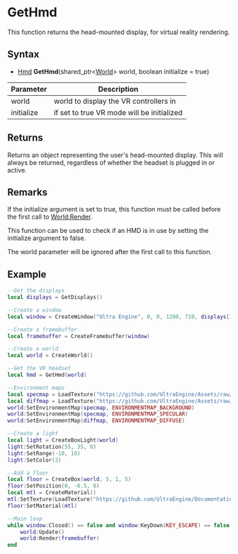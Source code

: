 # GetHmd

This function returns the head-mounted display, for virtual reality rendering.

## Syntax

- [Hmd](Hmd.md) **GetHmd**(shared_ptr<[World](World.md)\> world, boolean initialize = true)

| Parameter | Description |
|---|---|
| world | world to display the VR controllers in |
| initialize | if set to true VR mode will be initialized |

## Returns

Returns an object representing the user's head-mounted display. This will always be returned, regardless of whether the headset is plugged in or active.

## Remarks

If the initialize argument is set to true, this function must be called before the first call to [World:Render](World_Render.md).

This function can be used to check if an HMD is in use by setting the initialize argument to false.

The world parameter will be ignored after the first call to this function.

## Example

```lua
--Get the displays
local displays = GetDisplays()

--Create a window
local window = CreateWindow("Ultra Engine", 0, 0, 1280, 720, displays[1], WINDOW_CLIENTCOORDS | WINDOW_CENTER | WINDOW_TITLEBAR)

--Create a framebuffer
local framebuffer = CreateFramebuffer(window)

--Create a world
local world = CreateWorld()

--Get the VR headset
local hmd = GetHmd(world)

--Environment maps
local specmap = LoadTexture("https://github.com/UltraEngine/Assets/raw/main/Materials/Environment/footprint_court/specular.dds")
local diffmap = LoadTexture("https://github.com/UltraEngine/Assets/raw/main/Materials/Environment/footprint_court/diffuse.dds")
world:SetEnvironmentMap(specmap, ENVIRONMENTMAP_BACKGROUND)
world:SetEnvironmentMap(specmap, ENVIRONMENTMAP_SPECULAR)
world:SetEnvironmentMap(diffmap, ENVIRONMENTMAP_DIFFUSE)

--Create a light
local light = CreateBoxLight(world)
light:SetRotation(55, 35, 0)
light:SetRange(-10, 10)
light:SetColor(2)

--Add a floor
local floor = CreateBox(world, 5, 1, 5)
floor:SetPosition(0, -0.5, 0)
local mtl = CreateMaterial()
mtl:SetTexture(LoadTexture("https://github.com/UltraEngine/Documentation/raw/master/Assets/Materials/Developer/griid_gray.dds"))
floor:SetMaterial(mtl)

--Main loop
while window:Closed() == false and window:KeyDown(KEY_ESCAPE) == false do
    world:Update()
    world:Render(framebuffer)
end
```
